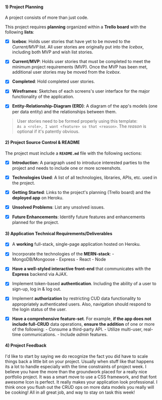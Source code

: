   #### 1) Project Planning

A project consists of more than just code.

This project requires **planning** organized within a **Trello board** with the following **lists**:

-[x] **Icebox**: Holds user stories that have yet to be moved to the _Current/MVP_ list. All user stories are originally put into the _Icebox_, including both MVP and wish list stories.

-[x] **Current/MVP**: Holds user stories that must be completed to meet the minimum project requirements (MVP). Once the MVP has been met, additional user stories may be moved from the _Icebox_.

-[x] **Completed**: Hold completed user stories.

-[x] **Wireframes**: Sketches of each screens's user interface for the major functionality of the application.

-[x] **Entity-Relationship-Diagram (ERD)**: A diagram of the app's models (one per data entity) and the relationships between them.

> User stories need to be formed properly using this template:<br>`As a <role>, I want <feature> so that <reason>`. The _reason_ is optional if it's patently obvious.

#### 2) Project Source Control & README

The project must include a **`README.md`** file with the following sections:

-[x] **Introduction**: A paragraph used to introduce interested parties to the project and needs to include one or more screenshots.

-[x] **Technologies Used**: A list of all technologies, libraries, APIs, etc. used in the project.

-[x] **Getting Started**: Links to the project's planning (Trello board) and the **deployed app** on Heroku.

-[x] **Unsolved Problems**: List any unsolved issues.

-[x] **Future Enhancements**: Identify future features and enhancements planned for the project.

#### 3) Application Technical Requirements/Deliverables

-[x] A **working** full-stack, single-page application hosted on Heroku.

-[x] Incorporate the technologies of the **MERN-stack**: - MongoDB/Mongoose - Express - React - Node

-[x] **Have a well-styled interactive front-end** that communicates with the **Express** backend via AJAX.

-[x] Implement token-based **authentication**. Including the ability of a user to sign-up, log in & log out.

-[x] Implement **authorization** by restricting CUD data functionality to appropriately authenticated users. Also, navigation should respond to the login status of the user.

-[x] **Have a comprehensive feature-set**. For example, **if the app does not include full-CRUD** data operations, **ensure the addition** of one or more of the following: - Consume a third-party API. - Utilize multi-user, real-time communications. - Include _admin_ features.

#### 4) Project Feedback

I'd like to start by saying we do recognize the fact you did have to scale things back a little bit on your project. Usually when stuff like that happens its a lot to handle especially with the time constraints of project week. I believe you have the more than the groundwork placed for a really nice portfolio project. It was a smart move to use a CSS framework, and that font awesome Icon is perfect. It really makes your application look professional. I think once you flush out the CRUD ops on more data models you really will be cooking! All in all great job, and way to stay on task this week! 
